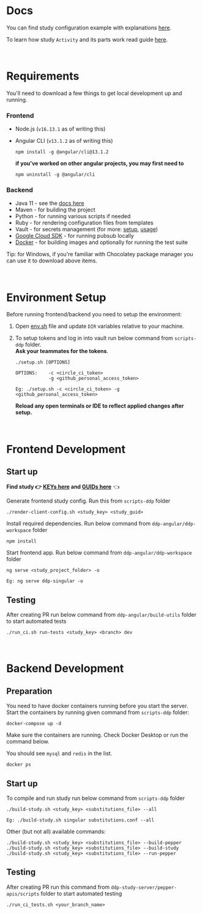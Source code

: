 # Docs

You can find study configuration example with explanations [here](https://github.com/broadinstitute/ddp-study-server/blob/626d9c2f4f7e2979182f7ac3a7ea8eea5a08567c/pepper-apis/studybuilder-cli/studies/study-example.conf).

To learn how study `Activity` and its parts work read guide [here](https://broadinstitute.atlassian.net/wiki/spaces/DDP/pages/1344995771/Activity+Guide).

<br/>

# Requirements

You'll need to download a few things to get local development up and running.

### Frontend

- Node.js (`v16.13.1` as of writing this)
- Angular CLI (`v13.1.2` as of writing this)

  ```
  npm install -g @angular/cli@13.1.2
  ```

  **if you've worked on other angular projects, you may first need to**

  ```
  npm uninstall -g @angular/cli
  ```

### Backend

- Java 11 - see the [docs here](https://github.com/broadinstitute/ddp-study-server/blob/develop/pepper-apis/docs/java-11.md)
- Maven - for building the project
- Python - for running various scripts if needed
- Ruby - for rendering configuration files from templates
- Vault - for secrets management (for more: [setup](https://broadinstitute.atlassian.net/wiki/spaces/DO/pages/113874856/Vault), [usage](https://broadinstitute.atlassian.net/wiki/spaces/DDP/pages/746651676/Vault+Usage+Guide))
- [Google Cloud SDK](https://cloud.google.com/sdk/docs/install) - for running pubsub locally
- [Docker](https://www.docker.com/products/docker-desktop/) - for building images and optionally for running the test suite

Tip: for Windows, if you're familiar with Chocolatey package manager you can use it to download above items.

<br/>

# Environment Setup

Before running frontend/backend you need to setup the environment:

1. Open [env.sh](./env.sh) file and update `DIR` variables relative to your machine.

2. To setup tokens and log in into vault run below command from `scripts-ddp` folder.  
   **Ask your teammates for the tokens**.

   ```
   ./setup.sh [OPTIONS]

   OPTIONS:    -c <circle_ci_token>
               -g <github_personal_access_token>

   Eg: ./setup.sh -c <circle_ci_token> -g <github_personal_access_token>
   ```

   **Reload any open terminals or IDE to reflect applied changes after setup.**

<br/>

# Frontend Development

## Start up

**Find study 👉 [KEYs here](https://github.com/broadinstitute/ddp-angular/blob/develop/.circleci/config.yml#L14) and [GUIDs here](https://github.com/broadinstitute/ddp-angular/blob/develop/.circleci/config.yml#L16)** 👈

Generate frontend study config. Run this from `scripts-ddp` folder

```
./render-client-config.sh <study_key> <study_guid>
```

Install required dependencies. Run below command from `ddp-angular/ddp-workspace` folder

```
npm install
```

Start frontend app. Run below command from `ddp-angular/ddp-workspace` folder

```
ng serve <study_project_folder> -o

Eg: ng serve ddp-singular -o
```

## Testing

After creating PR run below command from `ddp-angular/build-utils` folder to start automated tests

```
./run_ci.sh run-tests <study_key> <branch> dev
```

<br/>

# Backend Development

## Preparation

You need to have docker containers running before you start the server.  
Start the containers by running given command from `scripts-ddp` folder:

```
docker-compose up -d
```

Make sure the containers are running. Check Docker Desktop or run the command below.

You should see `mysql` and `redis` in the list.

```
docker ps
```

## Start up

To compile and run study run below command from `scripts-ddp` folder

```
./build-study.sh <study_key> <substitutions_file> --all

Eg: ./build-study.sh singular substitutions.conf --all
```

Other (but not all) available commands:

```
./build-study.sh <study_key> <substitutions_file> --build-pepper
./build-study.sh <study_key> <substitutions_file> --build-study
./build-study.sh <study_key> <substitutions_file> --run-pepper
```

## Testing

After creating PR run this command from `ddp-study-server/pepper-apis/scripts` folder to start automated testing

```
./run_ci_tests.sh <your_branch_name>
```
